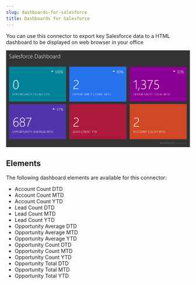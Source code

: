 ```yaml
---
slug: dashboards-for-salesforce
title: Dashboards for Salesforce
---
```


You can use this connector to export key Salesforce data to a HTML dashboard to be displayed on web browser in your office 

![](assets/images/salesforce-dashboard.png)

## Elements
The following dashboard elements are available for this connector:  

 * Account Count DTD
 * Account Count MTD
 * Account Count YTD
 * Lead Count DTD
 * Lead Count MTD
 * Lead Count YTD
 * Opportunity Average DTD
 * Opportunity Average MTD
 * Opportunity Average YTD
 * Opportunity Count DTD
 * Opportunity Count MTD
 * Opportunity Count YTD
 * Opportunity Total DTD
 * Opportunity Total MTD
 * Opportunity Total YTD
